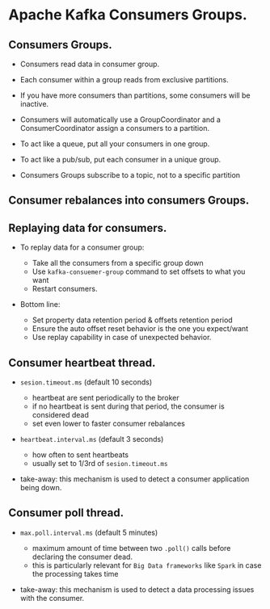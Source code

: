 # Apache Kafka Consumers Groups.



## Consumers Groups.
* Consumers read data in consumer group.
* Each consumer within a group reads from exclusive partitions.
* If you have more consumers than partitions, some consumers will be inactive.
* Consumers will automatically use a GroupCoordinator and a ConsumerCoordinator assign a consumers to a partition.
* To act like a queue, put all your consumers in one group.
* To act like a pub/sub, put each consumer in a unique group.

* Consumers Groups subscribe to a topic, not to a specific partition



## Consumer rebalances into consumers Groups.



## Replaying data for consumers.
* To replay data for a consumer group:
  * Take all the consumers from a specific group down
  * Use `kafka-consuemer-group` command to set offsets to what you want
  * Restart consumers.
  
* Bottom line:
  * Set property data retention period & offsets retention period
  * Ensure the auto offset reset behavior is the one you expect/want
  * Use replay capability in case of unexpected behavior.



## Consumer heartbeat thread.
* `sesion.timeout.ms` (default 10 seconds)
  * heartbeat are sent periodically to the broker
  * if no heartbeat is sent during that period, the consumer is considered dead
  * set even lower to faster consumer rebalances
* `heartbeat.interval.ms` (default 3 seconds)
  * how often to sent heartbeats
  * usually set to 1/3rd of `sesion.timeout.ms`

* take-away: this mechanism is used to detect a consumer application being down. 



## Consumer poll thread.
* `max.poll.interval.ms` (default 5 minutes)
  * maximum amount of time between two `.poll()` calls before declaring the consumer dead.
  * this is particularly relevant for `Big Data frameworks` like `Spark` in case the processing takes time
  
* take-away: this mechanism is used to detect a data processing issues with the consumer.
